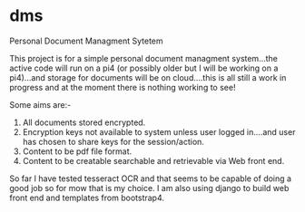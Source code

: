 # dms
Personal Document Managment Sytetem

This project is for a simple personal document managment system...the active code will run on a pi4 (or possibly older but I will be working on a pi4)...and storage for documents will be on cloud....this is all still a work in progress and at the moment there is nothing working to see!

Some aims are:-

1. All documents stored encrypted.
2. Encryption keys not available to system unless user logged in....and user has chosen to share keys for the session/action.
3. Content to be pdf file format.
4. Content to be creatable searchable and retrievable via Web front end.

So far I have tested tesseract OCR and that seems to be capable of doing a good job so for mow that is my choice.
I am also using django to build web front end and templates from bootstrap4.
